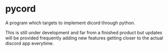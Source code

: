 # pycord
A program which targets to implement dicord through python.

This is still under development and far from a finished product but updates will be provided frequently adding new features getting closer to the actual discord app everytime.
